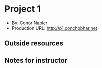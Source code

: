 # Project 1
+ By: Conor Napier
+ Production URL: <http://p1.conchobhar.net>

## Outside resources

## Notes for instructor
